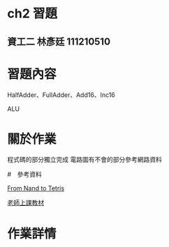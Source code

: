# ch2 習題
資工二 林彥廷
111210510
---
# 習題內容

HalfAdder、FullAdder、Add16、Inc16

ALU

# 關於作業

程式碼的部分獨立完成 電路圖有不會的部分參考網路資料

#　參考資料

<a href="https://www.nand2tetris.org/" target="_blank">From Nand to Tetris</a>

<a href="[https://www.nand2tetris.org/" target="_blank](https://github.com/ccc113a/_co/blob/master/02/%E8%9E%A2%E5%B9%95%E5%BF%AB%E7%85%A7%202021-10-07%20%E4%B8%8A%E5%8D%889.51.16.png)">老師上課教材</a>

# 作業詳情

